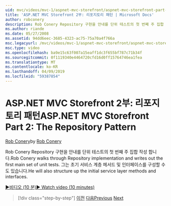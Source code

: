 ```yaml
---
uid: mvc/videos/mvc-1/aspnet-mvc-storefront/aspnet-mvc-storefront-part-2-the-repository-pattern
title: 'ASP.NET MVC Storefront 2부: 리포지토리 패턴 | Microsoft Docs'
author: robconery
description: Rob Conery Repository 구현을 안내를 단위 테스트의 첫 번째 주 집합 작성 합니다. 또한 초기 서비스 계층 메서드를 구조체는 그 중...
ms.author: riande
ms.date: 05/27/2008
ms.assetid: 94dd6eec-3685-4323-ac75-75a70a4f766a
msc.legacyurl: /mvc/videos/mvc-1/aspnet-mvc-storefront/aspnet-mvc-storefront-part-2-the-repository-pattern
msc.type: video
ms.openlocfilehash: ba9e15c63f007a15eaff1dc3f655bf787c71b34f
ms.sourcegitcommit: 0f1119340e4464720cfd16d0ff15764746ea1fea
ms.translationtype: MT
ms.contentlocale: ko-KR
ms.lasthandoff: 04/09/2019
ms.locfileid: "59387854"
---
```

# <a name="aspnet-mvc-storefront-part-2-the-repository-pattern"></a><span data-ttu-id="14c19-104">ASP.NET MVC Storefront 2부: 리포지토리 패턴</span><span class="sxs-lookup"><span data-stu-id="14c19-104">ASP.NET MVC Storefront Part 2: The Repository Pattern</span></span>

<span data-ttu-id="14c19-105">[Rob Conery](https://github.com/robconery)</span><span class="sxs-lookup"><span data-stu-id="14c19-105">by [Rob Conery](https://github.com/robconery)</span></span>

<span data-ttu-id="14c19-106">Rob Conery Repository 구현을 안내를 단위 테스트의 첫 번째 주 집합 작성 합니다.</span><span class="sxs-lookup"><span data-stu-id="14c19-106">Rob Conery walks through Repository implementation and writes out the first main set of unit tests.</span></span> <span data-ttu-id="14c19-107">그는 초기 서비스 계층 메서드 및 인터페이스를 구성할 수도 있습니다.</span><span class="sxs-lookup"><span data-stu-id="14c19-107">He will also structure up the initial service layer methods and interfaces.</span></span>

[<span data-ttu-id="14c19-108">&#9654;비디오 (10 분)</span><span class="sxs-lookup"><span data-stu-id="14c19-108">&#9654; Watch video (10 minutes)</span></span>](https://channel9.msdn.com/Blogs/ASP-NET-Site-Videos/aspnet-mvc-storefront-part-2-the-repository-pattern)

> [!div class="step-by-step"]
> <span data-ttu-id="14c19-109">[이전](aspnet-mvc-storefront-part-1-architectural-discussion-and-overview.md)
> [다음](aspnet-mvc-storefront-part-3-pipes-and-filters.md)</span><span class="sxs-lookup"><span data-stu-id="14c19-109">[Previous](aspnet-mvc-storefront-part-1-architectural-discussion-and-overview.md)
[Next](aspnet-mvc-storefront-part-3-pipes-and-filters.md)</span></span>
